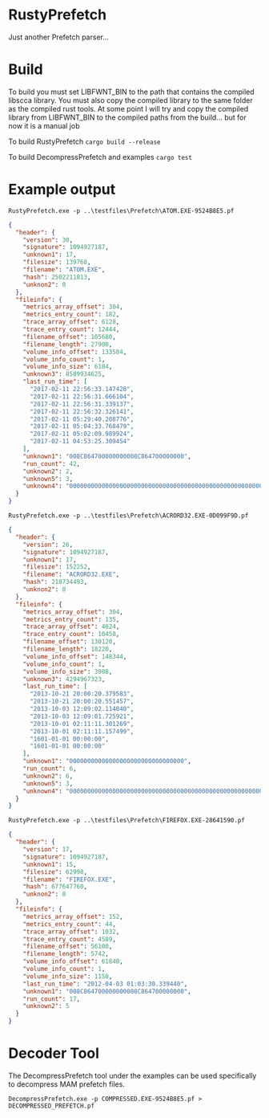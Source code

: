 # RustyPrefetch
Just another Prefetch parser...

# Build
To build you must set LIBFWNT_BIN to the path that contains the compiled libscca library. You must also copy the compiled library to the same folder as the compiled rust tools. At some point I will try and copy the compiled library from LIBFWNT_BIN to the compiled paths from the build... but for now it is a manual job

To build RustyPrefetch
```cargo build --release```

To build DecompressPrefetch and examples
```cargo test```

# Example output
```RustyPrefetch.exe -p ..\testfiles\Prefetch\ATOM.EXE-9524B8E5.pf```

```json
{
  "header": {
    "version": 30,
    "signature": 1094927187,
    "unknown1": 17,
    "filesize": 139768,
    "filename": "ATOM.EXE",
    "hash": 2502211813,
    "unknon2": 0
  },
  "fileinfo": {
    "metrics_array_offset": 304,
    "metrics_entry_count": 182,
    "trace_array_offset": 6128,
    "trace_entry_count": 12444,
    "filename_offset": 105680,
    "filename_length": 27900,
    "volume_info_offset": 133584,
    "volume_info_count": 1,
    "volume_info_size": 6184,
    "unknown3": 8589934625,
    "last_run_time": [
      "2017-02-11 22:56:33.147428",
      "2017-02-11 22:56:31.666104",
      "2017-02-11 22:56:31.339137",
      "2017-02-11 22:56:32.326141",
      "2017-02-11 05:29:40.208776",
      "2017-02-11 05:04:33.768479",
      "2017-02-11 05:02:09.989924",
      "2017-02-11 04:53:25.309454"
    ],
    "unknown1": "008C864700000000008C864700000000",
    "run_count": 42,
    "unknown2": 2,
    "unknown5": 3,
    "unknown4": "00000000000000000000000000000000000000000000000000000000000000000000000000000000000000000000000000000000000000000000000000000000000000000000000000000000000000000000000000000000"
  }
}
```

```RustyPrefetch.exe -p ..\testfiles\Prefetch\ACRORD32.EXE-0D099F9D.pf```
```json
{
  "header": {
    "version": 26,
    "signature": 1094927187,
    "unknown1": 17,
    "filesize": 152252,
    "filename": "ACRORD32.EXE",
    "hash": 218734493,
    "unknon2": 0
  },
  "fileinfo": {
    "metrics_array_offset": 304,
    "metrics_entry_count": 135,
    "trace_array_offset": 4624,
    "trace_entry_count": 10458,
    "filename_offset": 130120,
    "filename_length": 18220,
    "volume_info_offset": 148344,
    "volume_info_count": 1,
    "volume_info_size": 3908,
    "unknown3": 4294967323,
    "last_run_time": [
      "2013-10-21 20:00:20.379583",
      "2013-10-21 20:00:20.551457",
      "2013-10-03 12:09:02.114840",
      "2013-10-03 12:09:01.725921",
      "2013-10-01 02:11:11.301269",
      "2013-10-01 02:11:11.157499",
      "1601-01-01 00:00:00",
      "1601-01-01 00:00:00"
    ],
    "unknown1": "00000000000000000000000000000000",
    "run_count": 6,
    "unknown2": 6,
    "unknown5": 3,
    "unknown4": "00000000000000000000000000000000000000000000000000000000000000000000000000000000000000000000000000000000000000000000000000000000000000000000000000000000000000000000000000000000"
  }
}
```

```RustyPrefetch.exe -p ..\testfiles\Prefetch\FIREFOX.EXE-28641590.pf```
```json
{
  "header": {
    "version": 17,
    "signature": 1094927187,
    "unknown1": 15,
    "filesize": 62998,
    "filename": "FIREFOX.EXE",
    "hash": 677647760,
    "unknon2": 0
  },
  "fileinfo": {
    "metrics_array_offset": 152,
    "metrics_entry_count": 44,
    "trace_array_offset": 1032,
    "trace_entry_count": 4589,
    "filename_offset": 56100,
    "filename_length": 5742,
    "volume_info_offset": 61848,
    "volume_info_count": 1,
    "volume_info_size": 1150,
    "last_run_time": "2012-04-03 01:03:30.339440",
    "unknown1": "008C864700000000008C864700000000",
    "run_count": 17,
    "unknown2": 5
  }
}
```

# Decoder Tool
The DecompressPrefetch tool under the examples can be used specifically to decompress MAM prefetch files.

```
DecompressPrefetch.exe -p COMPRESSED.EXE-9524B8E5.pf > DECOMPRESSED_PREFETCH.pf
```
